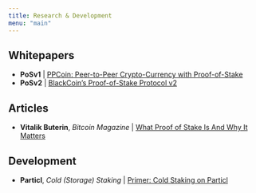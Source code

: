 ```yaml
---
title: Research & Development
menu: "main"
---
```


## Whitepapers
- **PoSv1** | [PPCoin: Peer-to-Peer Crypto-Currency with Proof-of-Stake](https://peercoin.net/assets/paper/peercoin-paper.pdf)
- **PoSv2** | [BlackCoin’s Proof-of-Stake Protocol v2](https://blackcoin.org/blackcoin-pos-protocol-v2-whitepaper.pdf)

## Articles
- **Vitalik Buterin**, *Bitcoin Magazine* | [What Proof of Stake Is And Why It Matters](https://bitcoinmagazine.com/articles/what-proof-of-stake-is-and-why-it-matters-1377531463/)

## Development
- **Particl**, *Cold (Storage) Staking* | [Primer: Cold Staking on Particl](https://particl.news/primer-cold-staking-on-particl-98adbd4a0cac)

